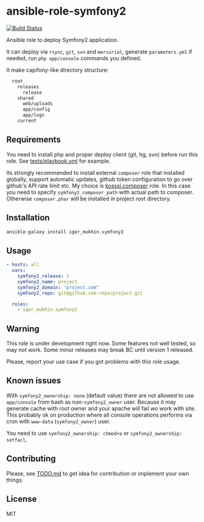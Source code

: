 ansible-role-symfony2
=====================

[![Build Status](https://travis-ci.org/ansible-roles/ansible-role-symfony2.svg?branch=master)](https://travis-ci.org/ansible-roles/ansible-role-symfony2)

Ansible role to deploy Symfony2 application.

It can deploy via `rsync`, `git`, `svn` and `mercurial`, generate `parameters.yml` if needed, run `php app/console` commands you defined.

It make capifony-like directory structure:

```bash
  root
    releases
      release
    shared
      web/uploads
      app/config
      app/logs
    current
```

Requirements
------------

You need to install php and proper deploy client (git, hg, svn) before run this role. See [tests/playbook.yml](tests/playbook.yml) for example.

Its strongly recommended to install external `composer` role that installed globally, support automatic updates, github token configuration to go over github's API rate limit etc. My choice is [kosssi.composer](https://galaxy.ansible.com/list#/roles/1119) role. In this case you need to specify `symfony2_composer_path` with actual path to composer. Otherwise `composer.phar` will be installed in project root directory.

Installation
------------

```bash
ansible-galaxy install igor_mukhin.symfony2
```

Usage
-----

```yml
- hosts: all
  vars:
    symfony2_release: 1
    symfony2_name: project
    symfony2_domain: "project.com"
    symfony2_repo: git@github.com:repo/project.git

  roles:
    - igor_mukhin.symfony2
```

Warning
-------

This role is under development right now. Some features not well tested, so may not work. Some minor releases may break BC until version 1 released.

Please, report your use case if you got problems with this role usage.

Known issues
------------

With `symfony2_ownership: none` (default value) there are not allowed to use `app/console` from bash as non-`symfony2_owner` user. Because it may generate cache with root owner and your apache will fail wo work with site. This probably ok on production where all console operations performs via cron with `www-data` (`symfony2_owner`) user.

You need to use `symfony2_ownership: chmod+a` or `symfony2_ownership: setfacl`.

Contributing
------------

Please, see [TODO.md](TODO.md) to get idea for contribution or implement your own things.

License
-------

MIT
